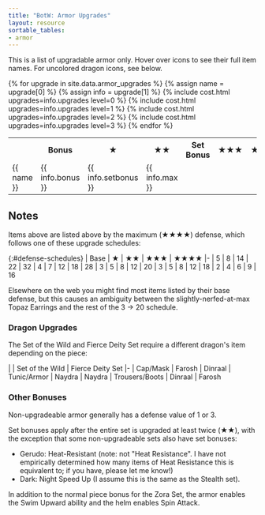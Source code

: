 ```yaml
---
title: "BotW: Armor Upgrades"
layout: resource
sortable_tables:
- armor
---
```


<link rel="stylesheet" href="/assets/armor.css">

This is a list of upgradable armor only. Hover over icons to see their
full item names. For uncolored dragon icons, see below.

<table id="armor">
  <tr data-sort-method="none">
    <th class="corner"></th>
    <th>Bonus</th>
    <th class="cost">★</th>
    <th class="cost">★★</th>
    <th>Set Bonus</th>
    <th class="cost">★★★</th>
    <th class="cost">★★★★</th>
    <th>Max</th>
  </tr>
  {% for upgrade in site.data.armor_upgrades %}
  {% assign name = upgrade[0] %}
  {% assign info = upgrade[1] %}
  <tr>
    <td class="name">{{ name }}</td>
    <td class="bonus">{{ info.bonus }}</td>
    {% include cost.html upgrades=info.upgrades level=0 %}
    {% include cost.html upgrades=info.upgrades level=1 %}
    <td class="set-bonus">{{ info.setbonus }}</td>
    {% include cost.html upgrades=info.upgrades level=2 %}
    {% include cost.html upgrades=info.upgrades level=3 %}
    <td class="max-defense">{{ info.max }}</td>
  </tr>
  {% endfor %}
</table>

## Notes
Items above are listed above by the maximum (★★★★) defense, which
follows one of these upgrade schedules:

{:#defense-schedules}
| Base | ★ | ★★ | ★★★ | ★★★★
|-
| 5 | 8 | 14 | 22 | 32
| 4 | 7 | 12 | 18 | 28
| 3 | 5 | 8 | 12 | 20
| 3 | 5 | 8 | 12 | 18
| 2 | 4 | 6 | 9 | 16

Elsewhere on the web you might find most items listed by their base
defense, but this causes an ambiguity between the slightly-nerfed-at-max
Topaz Earrings and the rest of the 3 → 20 schedule.

### Dragon Upgrades

The Set of the Wild and Fierce Deity Set require a different dragon's
item depending on the piece:

| | Set of the Wild | Fierce Deity Set
|-
| Cap/Mask | Farosh | Dinraal
| Tunic/Armor | Naydra | Naydra
| Trousers/Boots | Dinraal | Farosh

### Other Bonuses

Non-upgradeable armor generally has a defense value of 1 or 3.

Set bonuses apply after the entire set is upgraded at least twice (★★),
with the exception that some non-upgradeable sets also have set bonuses:

  - Gerudo: Heat-Resistant (note: not "Heat Resistance". I have not
    empirically determined how many items of Heat Resistance this is
    equivalent to; if you have, please let me know!)
  - Dark: Night Speed Up (I assume this is the same as the Stealth set).

In addition to the normal piece bonus for the Zora Set, the armor
enables the Swim Upward ability and the helm enables Spin Attack.
